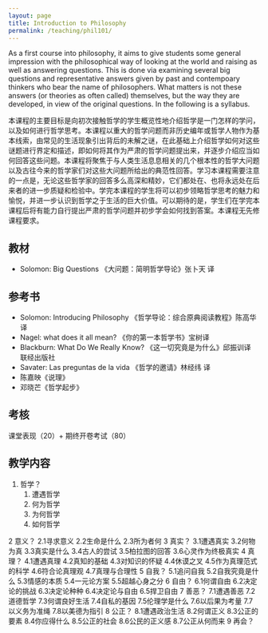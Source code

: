 ```yaml
---
layout: page
title: Introduction to Philosophy 
permalink: /teaching/phil101/
---
```


As a first course into philosophy, it aims to give students some general impression with the philosophical way of looking at the world and raising as well as answering questions. This is done via examining several big questions and representative answers given by past and contempoary thinkers who bear the name of philosophers. What matters  is not these answers (or theories as often called) themselves, but the way they are developed, in view of the original questions. In the following is a syllabus.

本课程的主要目标是向初次接触哲学的学生概览性地介绍哲学是一门怎样的学问，以及如何进行哲学思考。本课程以重大的哲学问题而非历史编年或哲学人物作为基本线索，由常见的生活现象引出背后的未解之谜，在此基础上介绍哲学如何对这些谜题进行界定和描述，即如何将其作为严肃的哲学问题提出来，并逐步介绍应当如何回答这些问题。本课程将聚焦于与人类生活息息相关的几个根本性的哲学大问题以及古往今来的哲学家们对这些大问题所给出的典范性回答。学习本课程需要注意的一点是，无论这些哲学家的回答多么高深和精妙，它们都处在、也将永远处在后来者的进一步质疑和检验中。学完本课程的学生将可以初步领略哲学思考的魅力和愉悦，并进一步认识到哲学之于生活的巨大价值。可以期待的是，学生们在学完本课程后将有能力自行提出严肃的哲学问题并初步学会如何找到答案。本课程无先修课程要求。

## 教材
- Solomon: Big Questions 《大问题：简明哲学导论》张卜天 译

## 参考书
- Solomon: Introducing Philosophy 《哲学导论：综合原典阅读教程》陈高华 译
- Nagel: what does it all mean? 《你的第一本哲学书》宝树译
- Blackburn: What Do We Really Know? 《这一切究竟是为什么》邱振训译 联经出版社
- Savater: Las preguntas de la vida 《哲学的邀请》林经纬 译
- 陈嘉映《说理》
- 邓晓芒《哲学起步》

## 考核

课堂表现（20）+ 期终开卷考试（80）

## 教学内容

1. 哲学？
   1. 遭遇哲学
   2. 何为哲学
   3. 为何哲学
   4. 如何哲学

2 意义？
	2.1寻求意义
	2.2生命是什么
	2.3所为者何
3 真实？
	3.1遭遇真实
	3.2何物为真
	3.3真实是什么
	3.4古人的尝试
	3.5柏拉图的回答
	3.6心灵作为终极真实
4 真理？
	4.1遭遇真理
	4.2真知的基础
	4.3对知识的怀疑
	4.4休谟之叉
	4.5作为真理范式的科学
	4.6符合论真理观
	4.7真理与合理性
5 自我？
	5.1追问自我
	5.2自我究竟是什么
	5.3情感的本质
	5.4一元论方案
	5.5超越心身之分
6 自由？
	6.1何谓自由
	6.2决定论的挑战
	6.3决定论种种
	6.4决定论与自由
	6.5捍卫自由
7 善恶？
	7.1遭遇善恶
	7.2道德哲学
	7.3何谓良好生活
	7.4自私的基因
	7.5伦理学是什么
	7.6以后果为考量
	7.7以义务为准绳
	7.8以美德为指引
8 公正？
	8.1遭遇政治生活
	8.2何谓正义
	8.3公正的要素
	8.4你应得什么
	8.5公正的社会
	8.6公民的正义感
	8.7公正从何而来
9 再会？



